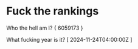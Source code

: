 # Fuck the rankings

Who the hell am I?
{ 6059173 }

What fucking year is it?
[ 2024-11-24T04:00:00Z ]
